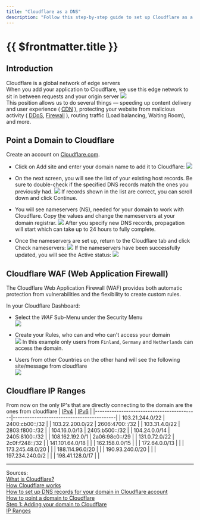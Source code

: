 ```yaml
---
title: "Cloudflare as a DNS"
description: "Follow this step-by-step guide to set up Cloudflare as a DNS for your website, including adding your domain to Cloudflare, setting up the Cloudflare Web Application Firewall, and checking the Cloudflare IP ranges."
---
```


# {{ $frontmatter.title }}

## Introduction

Cloudflare is a global network of edge servers  
When you add your application to Cloudflare, we use this edge network to sit in between requests and your origin server
![](img/website-with-cloudflare.svg)  
This position allows us to do several things — speeding up content delivery and user
experience ( [CDN](https://www.cloudflare.com/learning/cdn/what-is-a-cdn/) ), protecting your website from malicious
activity ( [DDoS](https://www.cloudflare.com/learning/ddos/what-is-a-ddos-attack/), [Firewall](https://www.cloudflare.com/learning/ddos/glossary/web-application-firewall-waf/) ),
routing traffic (Load balancing, Waiting Room), and more.

## Point a Domain to Cloudflare

Create an account on [Cloudflare.com](https://dash.cloudflare.com/sign-up).

- Click on Add site and enter your domain name to add it to Cloudflare:
  ![](img/add_site.bmp)

- On the next screen, you will see the list of your existing host records. Be sure to double-check if the specified DNS
  records match the ones you previously had.
  ![](img/match_dns_records.bmp)
  If records shown in the list are correct, you can scroll down and click Continue.

- You will see nameservers (NS), needed for your domain to work with Cloudflare. Copy the values and change the
  nameservers at your domain registrar.
  ![](img/nameserver.bmp)
  After you specify new DNS records, propagation will start which can take up to 24 hours to fully complete.

- Once the nameservers are set up, return to the Cloudflare tab and click Check nameservers:
  ![](img/check_nameserver.bmp)
  If the nameservers have been successfully updated, you will see the Active status:
  ![](img/nameserver_active.bmp)

## Cloudflare WAF (Web Application Firewall)

The Cloudflare Web Application Firewall (WAF) provides both automatic protection from vulnerabilities and the
flexibility to create custom rules.

In your Cloudflare Dashboard:

- Select the *WAF* Sub-Menu under the Security Menu  
  ![](img/cloudflare_waf_menu.png)

- Create your Rules, who can and who can't access your domain  
  ![](img/block_the_world.png)
  In this example only users from ```Finland```, ```Germany``` and ```Netherlands``` can access the domain.

- Users from other Countries on the other hand will see the following site/message from cloudflare  
  ![](img/denied.png)

## Cloudflare IP Ranges

From now on the only IP's that are directly connecting to the domain are the ones from cloudflare
| [IPv4](https://www.cloudflare.com/ips-v4) | [IPv6](https://www.cloudflare.com/ips-v6) |
|-------------------------------------------|-------------------------------------------|
| 103.21.244.0/22 | 2400:cb00::/32 |
| 103.22.200.0/22 | 2606:4700::/32 |
| 103.31.4.0/22 | 2803:f800::/32 |
| 104.16.0.0/13 | 2405:b500::/32 |
| 104.24.0.0/14 | 2405:8100::/32 |
| 108.162.192.0/1 | 2a06:98c0::/29 |
| 131.0.72.0/22 | 2c0f:f248::/32 |
| 141.101.64.0/18 | |
| 162.158.0.0/15 | |
| 172.64.0.0/13 | |
| 173.245.48.0/20 | |
| 188.114.96.0/20 | |
| 190.93.240.0/20 | |
| 197.234.240.0/2 | |
| 198.41.128.0/17 | |

---
Sources:  
[What is Cloudflare?](https://developers.cloudflare.com/fundamentals/get-started/concepts/what-is-cloudflare/)  
[How Cloudflare works](https://developers.cloudflare.com/fundamentals/get-started/concepts/how-cloudflare-works/)  
[How to set up DNS records for your domain in Cloudflare account](https://www.namecheap.com/support/knowledgebase/article.aspx/9607/2210/how-to-set-up-dns-records-for-your-domain-in-cloudflare-account/)  
[How to point a domain to Cloudflare](https://support.hostinger.com/en/articles/4741545-how-to-point-a-domain-to-cloudflare)  
[Step 1: Adding your domain to Cloudflare](https://community.cloudflare.com/t/step-1-adding-your-domain-to-cloudflare/64309)  
[IP Ranges](https://www.cloudflare.com/ips/)


